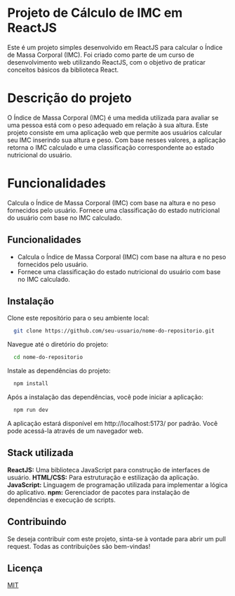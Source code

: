 
#  Projeto de Cálculo de IMC em ReactJS

Este é um projeto simples desenvolvido em ReactJS para calcular o Índice de Massa Corporal (IMC). Foi criado como parte de um curso de desenvolvimento web utilizando ReactJS, com o objetivo de praticar conceitos básicos da biblioteca React.



# Descrição do projeto

O Índice de Massa Corporal (IMC) é uma medida utilizada para avaliar se uma pessoa está com o peso adequado em relação à sua altura. Este projeto consiste em uma aplicação web que permite aos usuários calcular seu IMC inserindo sua altura e peso. Com base nesses valores, a aplicação retorna o IMC calculado e uma classificação correspondente ao estado nutricional do usuário.

# Funcionalidades

Calcula o Índice de Massa Corporal (IMC) com base na altura e no peso fornecidos pelo usuário.
Fornece uma classificação do estado nutricional do usuário com base no IMC calculado.
## Funcionalidades

- Calcula o Índice de Massa Corporal (IMC) com base na altura e no peso fornecidos pelo usuário.
- Fornece uma classificação do estado nutricional do usuário com base no IMC calculado.

## Instalação

Clone este repositório para o seu ambiente local:

```bash
  git clone https://github.com/seu-usuario/nome-do-repositorio.git
```
Navegue até o diretório do projeto:
```bash
  cd nome-do-repositorio
```
Instale as dependências do projeto:
```bash
  npm install
```
Após a instalação das dependências, você pode iniciar a aplicação:
```bash
  npm run dev
```
A aplicação estará disponível em http://localhost:5173/ por padrão. Você pode acessá-la através de um navegador web.

    
## Stack utilizada

**ReactJS:** Uma biblioteca JavaScript para construção de interfaces de usuário.
**HTML/CSS:** Para estruturação e estilização da aplicação.
**JavaScript:** Linguagem de programação utilizada para implementar a lógica do aplicativo.
**npm:** Gerenciador de pacotes para instalação de dependências e execução de scripts.



## Contribuindo

Se deseja contribuir com este projeto, sinta-se à vontade para abrir um pull request. Todas as contribuições são bem-vindas!


## Licença

[MIT](https://choosealicense.com/licenses/mit/)

